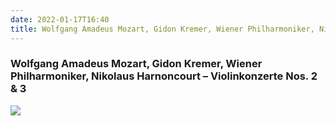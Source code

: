 ```yaml
---
date: 2022-01-17T16:40
title: Wolfgang Amadeus Mozart, Gidon Kremer, Wiener Philharmoniker, Nikolaus Harnoncourt – Violinkonzerte Nos. 2 & 3
---
```

### Wolfgang Amadeus Mozart, Gidon Kremer, Wiener Philharmoniker, Nikolaus Harnoncourt – Violinkonzerte Nos. 2 & 3
[![](https://img.discogs.com/wmDBDDZHtoj_4WSrp1OX4SseEuM=/fit-in/600x590/filters:strip_icc():format(jpeg):mode_rgb():quality(90)/discogs-images/R-4894751-1450227551-7351.jpeg.jpg)][1] 

[1]: https://www.discogs.com/release/4894751
